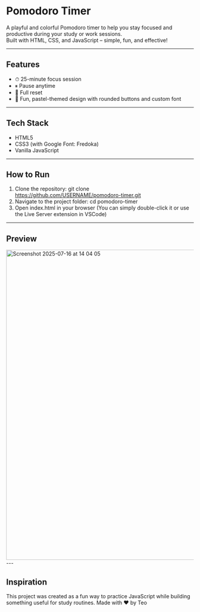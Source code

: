 # Pomodoro Timer

A playful and colorful Pomodoro timer to help you stay focused and productive during your study or work sessions.  
Built with HTML, CSS, and JavaScript – simple, fun, and effective!

---

## Features

- ⏱ 25-minute focus session
- ⏸ Pause anytime
- 🔁 Full reset
- 🎨 Fun, pastel-themed design with rounded buttons and custom font

---

## Tech Stack

- HTML5
- CSS3 (with Google Font: Fredoka)
- Vanilla JavaScript

---

## How to Run

1. Clone the repository:
git clone https://github.com/USERNAME/pomodoro-timer.git
2. Navigate to the project folder:
cd pomodoro-timer
3. Open index.html in your browser
(You can simply double-click it or use the Live Server extension in VSCode)
---

## Preview
<img width="1462" height="831" alt="Screenshot 2025-07-16 at 14 04 05" src="https://github.com/user-attachments/assets/46b65a49-a091-424a-89f1-a8919aa66258" />
---

## Inspiration
This project was created as a fun way to practice JavaScript while building something useful for study routines.
Made with ❤️ by Teo
